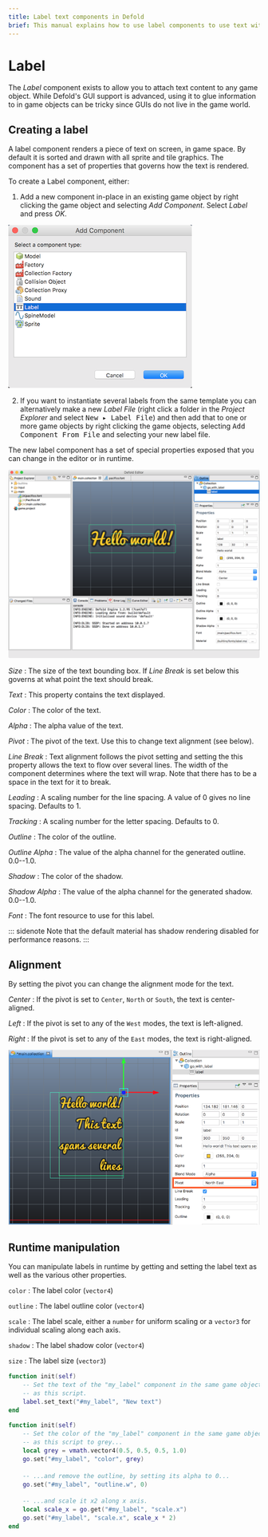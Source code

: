 ```yaml
---
title: Label text components in Defold
brief: This manual explains how to use label components to use text with game objects in the game world.
---
```


# Label

The *Label* component exists to allow you to attach text content to any game object. While Defold's GUI support is advanced, using it to glue information to in game objects can be tricky since GUIs do not live in the game world.

## Creating a label

A label component renders a piece of text on screen, in game space. By default it is sorted and drawn with all sprite and tile graphics. The component has a set of properties that governs how the text is rendered.

To create a Label component, either:

1. Add a new component in-place in an existing game object by right clicking the game object and selecting *Add Component*. Select *Label* and press *OK*.

  ![Add label](images/label/add_label.png)

2. If you want to instantiate several labels from the same template you can alternatively make a new *Label File* (right click a folder in the *Project Explorer* and select <kbd>New ▸ Label File</kbd>) and then add that to one or more game objects by right clicking the game objects, selecting <kbd>Add Component From File</kbd> and selecting your new label file.

The new label component has a set of special properties exposed that you can change in the editor or in runtime.

![New Label component](images/label/label_component.png)

*Size*
: The size of the text bounding box. If *Line Break* is set below this governs at what point the text should break.

*Text*
: This property contains the text displayed.

*Color*
: The color of the text.

*Alpha*
: The alpha value of the text.

*Pivot*
: The pivot of the text. Use this to change text alignment (see below).

*Line Break*
: Text alignment follows the pivot setting and setting the this property allows the text to flow over several lines. The width of the component determines where the text will wrap. Note that there has to be a space in the text for it to break.

*Leading*
: A scaling number for the line spacing. A value of 0 gives no line spacing. Defaults to 1.

*Tracking*
: A scaling number for the letter spacing. Defaults to 0.

*Outline*
: The color of the outline.

*Outline Alpha*
: The value of the alpha channel for the generated outline. 0.0--1.0.

*Shadow*
: The color of the shadow.

*Shadow Alpha*
: The value of the alpha channel for the generated shadow. 0.0--1.0.

*Font*
: The font resource to use for this label.

::: sidenote
Note that the default material has shadow rendering disabled for performance reasons.
:::

## Alignment

By setting the pivot you can change the alignment mode for the text.

*Center*
: If the pivot is set to `Center`, `North` or `South`, the text is center-aligned.

*Left*
: If the pivot is set to any of the `West` modes, the text is left-aligned.

*Right*
: If the pivot is set to any of the `East` modes, the text is right-aligned.

![Text alignment](images/label/align.png)

## Runtime manipulation

You can manipulate labels in runtime by getting and setting the label text as well as the various other properties.

`color`
: The label color (`vector4`)

`outline`
: The label outline color (`vector4`)

`scale`
: The label scale, either a `number` for uniform scaling or a `vector3` for individual scaling along each axis.

`shadow`
: The label shadow color (`vector4`)

`size`
: The label size (`vector3`)

```lua
function init(self)
    -- Set the text of the "my_label" component in the same game object
    -- as this script.
    label.set_text("#my_label", "New text")
end
```

```lua
function init(self)
    -- Set the color of the "my_label" component in the same game object
    -- as this script to grey...
    local grey = vmath.vector4(0.5, 0.5, 0.5, 1.0)
    go.set("#my_label", "color", grey)

    -- ...and remove the outline, by setting its alpha to 0...
    go.set("#my_label", "outline.w", 0)

    -- ...and scale it x2 along x axis.
    local scale_x = go.get("#my_label", "scale.x")
    go.set("#my_label", "scale.x", scale_x * 2)
end
```

